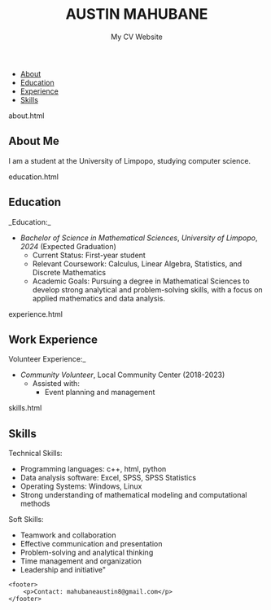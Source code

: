 <header>
    <h1>AUSTIN MAHUBANE</h1>
    <p>My CV Website</p>
</header>
<nav>
    <ul>
        <li><a href="about.html">About</a></li>
        <li><a href="education.html">Education</a></li>
        <li><a href="experience.html">Experience</a></li>
        <li><a href="skills.html">Skills</a></li>
    </ul>
</nav>


about.html

<section id="about">
    <h2>About Me</h2>
    <p>I am a student at the University of Limpopo, studying computer science.</p>
</section>


education.html

<section id="education">
    <h2>Education</h2>
    <p>_Education:_

- _Bachelor of Science in Mathematical Sciences_, _University of Limpopo_, _2024_ (Expected Graduation)
    - Current Status: First-year student
    - Relevant Coursework: Calculus, Linear Algebra, Statistics, and Discrete Mathematics
    - Academic Goals: Pursuing a degree in Mathematical Sciences to develop strong analytical and problem-solving skills, with a focus on applied mathematics and data analysis.</p>
</section>


experience.html

<section id="experience">
    <h2>Work Experience</h2>
    <p>Volunteer Experience:_

- _Community Volunteer_, Local Community Center (2018-2023)
    - Assisted with:
        - Event planning and management </p>
</section>


skills.html

<section id="skills">
    <h2>Skills</h2>
    <p>Technical Skills:

- Programming languages: c++, html, python
- Data analysis software: Excel, SPSS, SPSS Statistics
- Operating Systems: Windows, Linux
- Strong understanding of mathematical modeling and computational methods

Soft Skills:

- Teamwork and collaboration
- Effective communication and presentation
- Problem-solving and analytical thinking
- Time management and organization
- Leadership and initiative"</p>
</section>



```
<footer>
    <p>Contact: mahubaneaustin8@gmail.com</p>
</footer>
